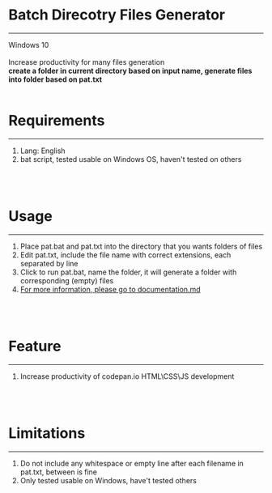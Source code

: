 <h1>Batch Direcotry Files Generator</h1>
<hr />
Windows 10<br />
<br />
Increase productivity for many files generation<br />
<b>create a folder in current directory based on input name, generate files into folder based on pat.txt</b>
<br /><br />
<h1>Requirements</h1>
<hr />
<ol>
  <li>Lang: English</li>
  <li>bat script, tested usable on Windows OS, haven't tested on others</li>
</ol>
<br /><br />
<h1>Usage</h1>
<hr />
<ol>
  <li>Place pat.bat and pat.txt into the directory that you wants folders of files</li>
  <li>Edit pat.txt, include the file name with correct extensions, each separated by line</li>
  <li>Click to run pat.bat, name the folder, it will generate a folder with corresponding (empty) files</li>
  <li><u>For more information, please go to documentation.md</u></li>
</ol>
<br /><br />
<h1>Feature</h1>
<hr />
<ol>
  <li>Increase productivity of codepan.io HTML\CSS\JS development</li>
</ol>
<br /><br />
<h1>Limitations</h1>
<hr />
<ol>
	<li>Do not include any whitespace or empty line after each filename in pat.txt, between is fine</li>
	<li>Only tested usable on Windows, have't tested others</li>
</ol>
<br /><br />